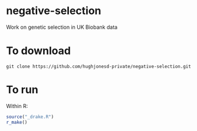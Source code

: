# negative-selection
Work on genetic selection in UK Biobank data

# To download

```
git clone https://github.com/hughjonesd-private/negative-selection.git
```

# To run

Within R:

```r
source("_drake.R")
r_make()
```
